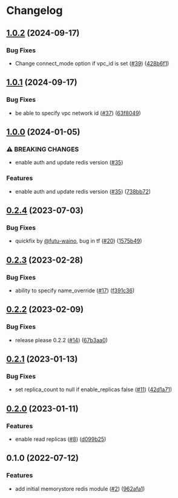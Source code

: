 # Changelog

## [1.0.2](https://github.com/entur/terraform-google-memorystore/compare/v1.0.1...v1.0.2) (2024-09-17)


### Bug Fixes

* Change connect_mode option if vpc_id is set ([#39](https://github.com/entur/terraform-google-memorystore/issues/39)) ([428b6f1](https://github.com/entur/terraform-google-memorystore/commit/428b6f17d3a9610860681d4ec479aada6a6f7f26))

## [1.0.1](https://github.com/entur/terraform-google-memorystore/compare/v1.0.0...v1.0.1) (2024-09-17)


### Bug Fixes

* be able to specify vpc network id ([#37](https://github.com/entur/terraform-google-memorystore/issues/37)) ([63f8049](https://github.com/entur/terraform-google-memorystore/commit/63f8049094bac3edd2608e4300523b69a4b98e2d))

## [1.0.0](https://github.com/entur/terraform-google-memorystore/compare/v0.2.4...v1.0.0) (2024-01-05)


### ⚠ BREAKING CHANGES

* enable auth and update redis version ([#35](https://github.com/entur/terraform-google-memorystore/issues/35))

### Features

* enable auth and update redis version ([#35](https://github.com/entur/terraform-google-memorystore/issues/35)) ([738bb72](https://github.com/entur/terraform-google-memorystore/commit/738bb72b0624d8012c13ac33289cd95015dec4f3))

## [0.2.4](https://github.com/entur/terraform-google-memorystore/compare/v0.2.3...v0.2.4) (2023-07-03)


### Bug Fixes

* quickfix by [@futu-waino](https://github.com/futu-waino), bug in tf ([#20](https://github.com/entur/terraform-google-memorystore/issues/20)) ([1575b49](https://github.com/entur/terraform-google-memorystore/commit/1575b49bef4a92b55995bc0e75b1f25772a6f687))

## [0.2.3](https://github.com/entur/terraform-google-memorystore/compare/v0.2.2...v0.2.3) (2023-02-28)


### Bug Fixes

* ability to specify name_override ([#17](https://github.com/entur/terraform-google-memorystore/issues/17)) ([f391c36](https://github.com/entur/terraform-google-memorystore/commit/f391c360b459fe8d53e2eb5f42ff902b6ce065a3))

## [0.2.2](https://github.com/entur/terraform-google-memorystore/compare/v0.2.1...v0.2.2) (2023-02-09)


### Bug Fixes

* release please 0.2.2 ([#14](https://github.com/entur/terraform-google-memorystore/issues/14)) ([67b3aa0](https://github.com/entur/terraform-google-memorystore/commit/67b3aa0a7236aa5a2982a54acd98b41fce70f553))

## [0.2.1](https://github.com/entur/terraform-google-memorystore/compare/v0.2.0...v0.2.1) (2023-01-13)


### Bug Fixes

* set replica_count to null if enable_replicas false ([#11](https://github.com/entur/terraform-google-memorystore/issues/11)) ([42d1a71](https://github.com/entur/terraform-google-memorystore/commit/42d1a719ac533a1b17fc480b2ebee108ef413943))

## [0.2.0](https://github.com/entur/terraform-google-memorystore/compare/v0.1.0...v0.2.0) (2023-01-11)


### Features

* enable read replicas ([#8](https://github.com/entur/terraform-google-memorystore/issues/8)) ([d099b25](https://github.com/entur/terraform-google-memorystore/commit/d099b2561485229564023c11f5af73163c547261))

## 0.1.0 (2022-07-12)


### Features

* add initial memorystore redis module ([#2](https://github.com/entur/terraform-google-memorystore/issues/2)) ([962afa1](https://github.com/entur/terraform-google-memorystore/commit/962afa11d203ce945d0c360c13916e5ed49d9338))

